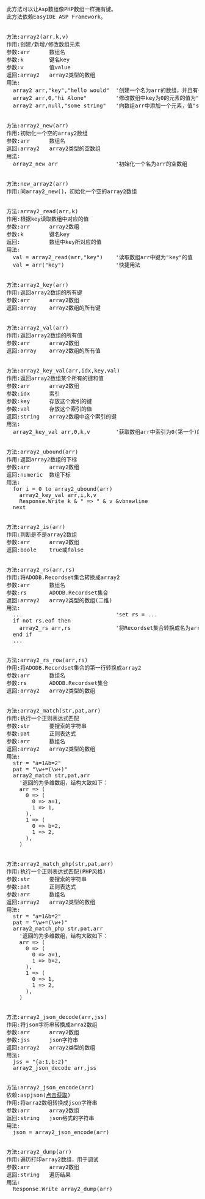 <pre>

此方法可以让Asp数组像PHP数组一样拥有键。
此方法依赖EasyIDE ASP Framework。


方法:array2(arr,k,v)
作用:创建/新增/修改数组元素
参数:arr      数组名
参数:k        键名key
参数:v        值value
返回:array2   array2类型的数组
用法:
  array2 arr,"key","hello would"  '创建一个名为arr的数组，并且有一个键为"key"、值为"hello would"的元素
  array2 arr,0,"hi Alone"         '修改数组中key为0的元素的值为"hi Alone"
  array2 arr,null,"some string"   '向数组arr中添加一个元素，值"some string"，当键为空/空字符串时，key自动为数组的所有key中最大一个数值+1，否则为0，此处key为0


方法:array2_new(arr)
作用:初始化一个空的array2数组
参数:arr      数组名
返回:array2   array2类型的空数组
用法:
  array2_new arr                  '初始化一个名为arr的空数组


方法:new_array2(arr)
作用:同array2_new()，初始化一个空的array2数组


方法:array2_read(arr,k)
作用:根据key读取数组中对应的值
参数:arr      array2数组
参数:k        键名key
返回:         数组中key所对应的值
用法:
  val = array2_read(arr,"key")    '读取数组arr中键为"key"的值
  val = arr("key")                '快捷用法


方法:array2_key(arr)
作用:返回array2数组的所有键
参数:arr      array2数组
返回:array    array2数组的所有键


方法:array2_val(arr)
作用:返回array2数组的所有值
参数:arr      array2数组
返回:array    array2数组的所有值


方法:array2_key_val(arr,idx,key,val)
作用:返回array2数组某个所有的键和值
参数:arr      array2数组
参数:idx      索引
参数:key      存放这个索引的键
参数:val      存放这个索引的值
返回:string   array2数组中这个索引的键
用法:
  array2_key_val arr,0,k,v        '获取数组arr中索引为0(第一个)的键值，并分别存放到k、v两个变量中


方法:array2_ubound(arr)
作用:返回array2数组的下标
参数:arr      array2数组
返回:numeric  数组下标
用法:
  for i = 0 to array2_ubound(arr)
    array2_key_val arr,i,k,v
    Response.Write k & " => " & v &vbnewline
  next


方法:array2_is(arr)
作用:判断是不是array2数组
参数:arr      array2数组
返回:boole    true或false


方法:array2_rs(arr,rs)
作用:将ADODB.Recordset集合转换成array2
参数:arr      数组名
参数:rs       ADODB.Recordset集合
返回:array2   array2类型的数组(二维)
用法:
  ...                             'set rs = ...
  if not rs.eof then
    array2_rs arr,rs              '将Recordset集合转换成名为arr的array2数组
  end if
  ...


方法:array2_rs_row(arr,rs)
作用:将ADODB.Recordset集合的第一行转换成array2
参数:arr      数组名
参数:rs       ADODB.Recordset集合
返回:array2   array2类型的数组


方法:array2_match(str,pat,arr)
作用:执行一个正则表达式匹配
参数:str      要搜索的字符串
参数:pat      正则表达式
参数:arr      数组名
返回:array2   array2类型的数组
用法:
  str = "a=1&b=2"
  pat = "\w+=(\w+)"
  array2_match str,pat,arr
    '返回的为多维数组，结构大致如下：
    arr => (
      0 => (
        0 => a=1,
        1 => 1,
      ),
      1 => (
        0 => b=2,
        1 => 2,
      ),
    )


方法:array2_match_php(str,pat,arr)
作用:执行一个正则表达式匹配(PHP风格)
参数:str      要搜索的字符串
参数:pat      正则表达式
参数:arr      数组名
返回:array2   array2类型的数组
用法:
  str = "a=1&b=2"
  pat = "\w+=(\w+)"
  array2_match_php str,pat,arr
    '返回的为多维数组，结构大致如下：
    arr => (
      0 => (
        0 => a=1,
        1 => b=2,
      ),
      1 => (
        0 => 1,
        1 => 2,
      ),
    )


方法:array2_json_decode(arr,jss)
作用:将json字符串转换成arra2数组
参数:arr      array2数组
参数:jss      json字符串
返回:array2   array2类型的数组
用法:
  jss = "{a:1,b:2}"
  array2_json_decode arr,jss


方法:array2_json_encode(arr)
依赖:aspjson(<a href="https://code.google.com/p/aspjson/" target="_blank">点击获取</a>)
作用:将arra2数组转换成json字符串
参数:arr      array2数组
返回:string   json格式的字符串
用法:
  json = array2_json_encode(arr)


方法:array2_dump(arr)
作用:遍历打印array2数组，用于调试
参数:arr      array2数组
返回:string   遍历结果
用法:
  Response.Write array2_dump(arr)



</pre>